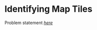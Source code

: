 Identifying Map Tiles
=============
Problem statement
_[here](https://open.kattis.com/problems/maptiles2)_